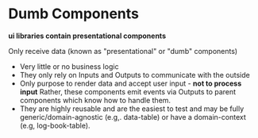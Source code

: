 # Dumb Components

**ui libraries contain presentational components**

Only receive data (known as "presentational" or "dumb" components)

- Very little or no business logic
- They only rely on Inputs and Outputs to communicate with the outside
- Only purpose to render data and accept user input - **not to process input** Rather, these components emit events via Outputs to parent components which know how to handle them.
- They are highly reusable and are the easiest to test and may be fully generic/domain-agnostic (e.g,. data-table) or have a domain-context (e.g, log-book-table).